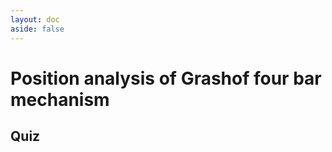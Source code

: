 ```yaml
---
layout: doc
aside: false
---
```


<script setup>
  import { data } from "../../dataLoaders/position_analysis_grashof/quiz.data.js"
  import QuizComponent from "../../components/QuizComponent.vue"
</script>

# Position analysis of Grashof four bar mechanism

## Quiz

<QuizComponent :quizData={data} :buttonStyle="$style.button" />

<style module>
  .button {
    color: #fff;
    background-color: #007bff;
    border-color: #007bff;
    padding: .375rem .75rem;
    font-size: 1rem;
    line-height: 1.5;
    border-radius: .25rem;
  }

  .button:hover {
    background-color: #0069d9;
    border-color: #0062cc;
  }
</style>
